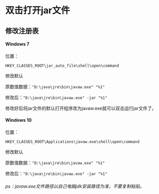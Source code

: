 # 双击打开jar文件

## 修改注册表

#### Windows 7

位置：

`HKEY_CLASSES_ROOT\jar_auto_file\shell\open\command`

修改默认

原数值数据：`"D:\java\jre\bin\javaw.exe" "%1"`

修改后：`"D:\java\jre\bin\javaw.exe" -jar "%1"`

修改好后将jar文件的默认打开程序改为javaw.exe就可以双击运行jar文件了。

#### Windows 10

位置：

`HKEY_CLASSES_ROOT\Applications\javaw.exe\shell\open\command`

修改默认

原数值数据：`"D:\java\jre\bin\javaw.exe" "%1"`

修改后：`"D:\java\jre\bin\javaw.exe" -jar "%1"`

###### ps：javaw.exe文件路径以自己电脑jdk安装路径为准，不要复制粘贴。
